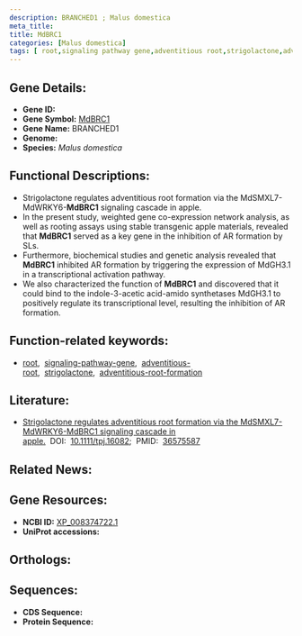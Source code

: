 ```yaml
---
description: BRANCHED1 ; Malus domestica
meta_title:
title: MdBRC1
categories: [Malus domestica]
tags: [ root,signaling pathway gene,adventitious root,strigolactone,adventitious root formation ]
---
```


## Gene Details:
- **Gene ID:** []()
- **Gene Symbol:** <u>MdBRC1</u>
- **Gene Name:** BRANCHED1
- **Genome:** []()
- **Species:** *Malus domestica*

## Functional Descriptions:
   - Strigolactone regulates adventitious root formation via the MdSMXL7-MdWRKY6-**MdBRC1** signaling cascade in apple.
   - In the present study, weighted gene co-expression network analysis, as well as rooting assays using stable transgenic apple materials, revealed that **MdBRC1** served as a key gene in the inhibition of AR formation by SLs.
   - Furthermore, biochemical studies and genetic analysis revealed that **MdBRC1** inhibited AR formation by triggering the expression of MdGH3.1 in a transcriptional activation pathway.
   - We also characterized the function of **MdBRC1** and discovered that it could bind to the indole-3-acetic acid-amido synthetases MdGH3.1 to positively regulate its transcriptional level, resulting the inhibition of AR formation.

## Function-related keywords:
   - [root](/tags/root/),&nbsp;&nbsp;[signaling-pathway-gene](/tags/signaling-pathway-gene/),&nbsp;&nbsp;[adventitious-root](/tags/adventitious-root/),&nbsp;&nbsp;[strigolactone](/tags/strigolactone/),&nbsp;&nbsp;[adventitious-root-formation](/tags/adventitious-root-formation/)

## Literature:
   - [Strigolactone regulates adventitious root formation via the MdSMXL7-MdWRKY6-MdBRC1 signaling cascade in apple.](https://doi.org/10.1111/tpj.16082)&nbsp;&nbsp;DOI:&nbsp;&nbsp;[10.1111/tpj.16082](https://doi.org/10.1111/tpj.16082);&nbsp;&nbsp;PMID:&nbsp;&nbsp;[36575587](https://pubmed.ncbi.nlm.nih.gov/36575587/)

## Related News:

## Gene Resources:
- **NCBI ID:**  [XP_008374722.1](https://www.ncbi.nlm.nih.gov/gene/?term=XP_008374722.1)
- **UniProt accessions:**  [](https://www.uniprot.org/uniprotkb//entry)

## Orthologs:

## Sequences:
- **CDS Sequence:**
- **Protein Sequence:**
